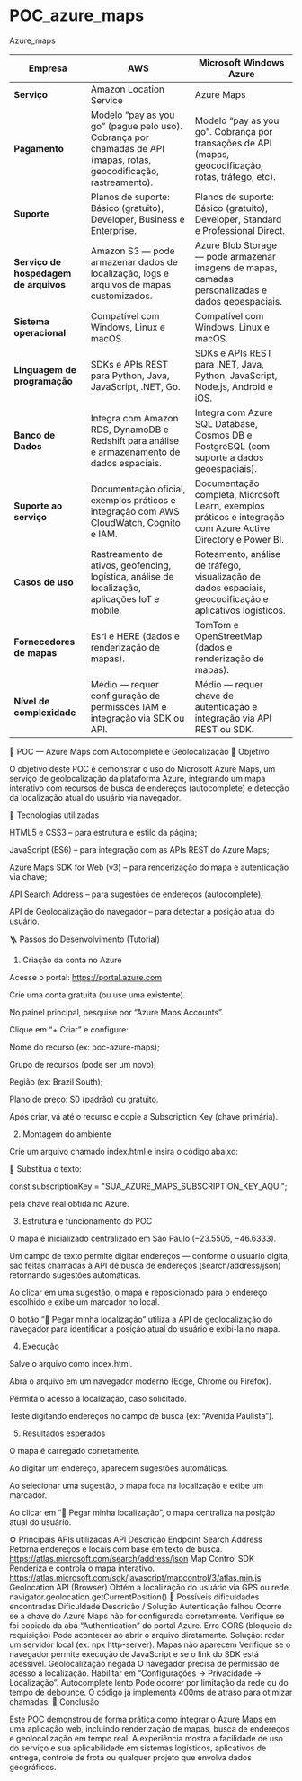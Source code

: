 # POC_azure_maps
Azure_maps

| **Empresa**                           | **AWS**                                                                                                             | **Microsoft Windows Azure**                                                                                   |
| ------------------------------------- | ------------------------------------------------------------------------------------------------------------------- | ------------------------------------------------------------------------------------------------------------- |
| **Serviço**                           | Amazon Location Service                                                                                             | Azure Maps                                                                                                    |
| **Pagamento**                         | Modelo “pay as you go” (pague pelo uso). Cobrança por chamadas de API (mapas, rotas, geocodificação, rastreamento). | Modelo “pay as you go”. Cobrança por transações de API (mapas, geocodificação, rotas, tráfego, etc).          |
| **Suporte**                           | Planos de suporte: Básico (gratuito), Developer, Business e Enterprise.                                             | Planos de suporte: Básico (gratuito), Developer, Standard e Professional Direct.                              |
| **Serviço de hospedagem de arquivos** | Amazon S3 — pode armazenar dados de localização, logs e arquivos de mapas customizados.                             | Azure Blob Storage — pode armazenar imagens de mapas, camadas personalizadas e dados geoespaciais.            |
| **Sistema operacional**               | Compatível com Windows, Linux e macOS.                                                                              | Compatível com Windows, Linux e macOS.                                                                        |
| **Linguagem de programação**          | SDKs e APIs REST para Python, Java, JavaScript, .NET, Go.                                                           | SDKs e APIs REST para .NET, Java, Python, JavaScript, Node.js, Android e iOS.                                 |
| **Banco de Dados**                    | Integra com Amazon RDS, DynamoDB e Redshift para análise e armazenamento de dados espaciais.                        | Integra com Azure SQL Database, Cosmos DB e PostgreSQL (com suporte a dados geoespaciais).                    |
| **Suporte ao serviço**                | Documentação oficial, exemplos práticos e integração com AWS CloudWatch, Cognito e IAM.                             | Documentação completa, Microsoft Learn, exemplos práticos e integração com Azure Active Directory e Power BI. |
| **Casos de uso**                      | Rastreamento de ativos, geofencing, logística, análise de localização, aplicações IoT e mobile.                     | Roteamento, análise de tráfego, visualização de dados espaciais, geocodificação e aplicativos logísticos.     |
| **Fornecedores de mapas**             | Esri e HERE (dados e renderização de mapas).                                                                        | TomTom e OpenStreetMap (dados e renderização de mapas).                                                       |
| **Nível de complexidade**             | Médio — requer configuração de permissões IAM e integração via SDK ou API.                                          | Médio — requer chave de autenticação e integração via API REST ou SDK.                                        |

🧭 POC — Azure Maps com Autocomplete e Geolocalização
🎯 Objetivo

O objetivo deste POC é demonstrar o uso do Microsoft Azure Maps, um serviço de geolocalização da plataforma Azure, integrando um mapa interativo com recursos de busca de endereços (autocomplete) e detecção da localização atual do usuário via navegador.

🧩 Tecnologias utilizadas

HTML5 e CSS3 – para estrutura e estilo da página;

JavaScript (ES6) – para integração com as APIs REST do Azure Maps;

Azure Maps SDK for Web (v3) – para renderização do mapa e autenticação via chave;

API Search Address – para sugestões de endereços (autocomplete);

API de Geolocalização do navegador – para detectar a posição atual do usuário.

🪜 Passos do Desenvolvimento (Tutorial)
1. Criação da conta no Azure

Acesse o portal: https://portal.azure.com

Crie uma conta gratuita (ou use uma existente).

No painel principal, pesquise por “Azure Maps Accounts”.

Clique em “+ Criar” e configure:

Nome do recurso (ex: poc-azure-maps);

Grupo de recursos (pode ser um novo);

Região (ex: Brazil South);

Plano de preço: S0 (padrão) ou gratuito.

Após criar, vá até o recurso e copie a Subscription Key (chave primária).

2. Montagem do ambiente

Crie um arquivo chamado index.html e insira o código abaixo:

<!DOCTYPE html>
<html lang="pt-br">
<head>
  <meta charset="UTF-8">
  <title>POC - Azure Maps com Autocomplete</title>
  <link rel="stylesheet" href="https://atlas.microsoft.com/sdk/javascript/mapcontrol/3/atlas.min.css">
  <script src="https://atlas.microsoft.com/sdk/javascript/mapcontrol/3/atlas.min.js"></script>
</head>
<body>
  <!-- Código completo POC -->
</body>
</html>


🔑 Substitua o texto:

const subscriptionKey = "SUA_AZURE_MAPS_SUBSCRIPTION_KEY_AQUI";


pela chave real obtida no Azure.

3. Estrutura e funcionamento do POC

O mapa é inicializado centralizado em São Paulo (−23.5505, −46.6333).

Um campo de texto permite digitar endereços — conforme o usuário digita, são feitas chamadas à API de busca de endereços (search/address/json) retornando sugestões automáticas.

Ao clicar em uma sugestão, o mapa é reposicionado para o endereço escolhido e exibe um marcador no local.

O botão “📍 Pegar minha localização” utiliza a API de geolocalização do navegador para identificar a posição atual do usuário e exibi-la no mapa.

4. Execução

Salve o arquivo como index.html.

Abra o arquivo em um navegador moderno (Edge, Chrome ou Firefox).

Permita o acesso à localização, caso solicitado.

Teste digitando endereços no campo de busca (ex: “Avenida Paulista”).

5. Resultados esperados

O mapa é carregado corretamente.

Ao digitar um endereço, aparecem sugestões automáticas.

Ao selecionar uma sugestão, o mapa foca na localização e exibe um marcador.

Ao clicar em “📍 Pegar minha localização”, o mapa centraliza na posição atual do usuário.

⚙️ Principais APIs utilizadas
API	Descrição	Endpoint
Search Address	Retorna endereços e locais com base em texto de busca.	https://atlas.microsoft.com/search/address/json
Map Control SDK	Renderiza e controla o mapa interativo.	https://atlas.microsoft.com/sdk/javascript/mapcontrol/3/atlas.min.js
Geolocation API (Browser)	Obtém a localização do usuário via GPS ou rede.	navigator.geolocation.getCurrentPosition()
🧩 Possíveis dificuldades encontradas
Dificuldade	Descrição / Solução
Autenticação falhou	Ocorre se a chave do Azure Maps não for configurada corretamente. Verifique se foi copiada da aba “Authentication” do portal Azure.
Erro CORS (bloqueio de requisição)	Pode acontecer ao abrir o arquivo diretamente. Solução: rodar um servidor local (ex: npx http-server).
Mapas não aparecem	Verifique se o navegador permite execução de JavaScript e se o link do SDK está acessível.
Geolocalização negada	O navegador precisa de permissão de acesso à localização. Habilitar em “Configurações → Privacidade → Localização”.
Autocomplete lento	Pode ocorrer por limitação da rede ou do tempo de debounce. O código já implementa 400ms de atraso para otimizar chamadas.
🧠 Conclusão

Este POC demonstrou de forma prática como integrar o Azure Maps em uma aplicação web, incluindo renderização de mapas, busca de endereços e geolocalização em tempo real.
A experiência mostra a facilidade de uso do serviço e sua aplicabilidade em sistemas logísticos, aplicativos de entrega, controle de frota ou qualquer projeto que envolva dados geográficos.
